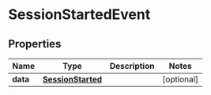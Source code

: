 

# SessionStartedEvent


## Properties

Name | Type | Description | Notes
------------ | ------------- | ------------- | -------------
**data** | [**SessionStarted**](SessionStarted.md) |  |  [optional]




